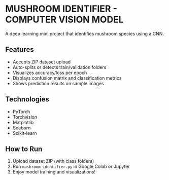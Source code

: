 # MUSHROOM IDENTIFIER - COMPUTER VISION MODEL

A deep learning mini project that identifies mushroom species using a CNN.

##  Features
- Accepts ZIP dataset upload
- Auto-splits or detects train/validation folders
- Visualizes accuracy/loss per epoch
- Displays confusion matrix and classification metrics
- Shows prediction results on sample images

##  Technologies
- PyTorch
- Torchvision
- Matplotlib
- Seaborn
- Scikit-learn

##  How to Run
1. Upload dataset ZIP (with class folders)
2. Run `mushroom_identifier.py` in Google Colab or Jupyter
3. Enjoy model training and visualizations!
